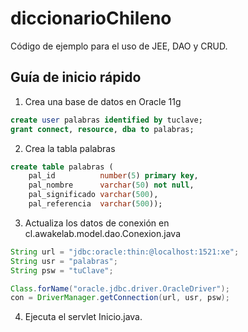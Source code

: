 # diccionarioChileno

Código de ejemplo para el uso de JEE, DAO y CRUD.

## Guía de inicio rápido

1. Crea una base de datos en Oracle 11g

```sql
create user palabras identified by tuclave;
grant connect, resource, dba to palabras;
```
2. Crea la tabla palabras

```sql
create table palabras ( 
    pal_id          number(5) primary key,
    pal_nombre      varchar(50) not null,
    pal_significado varchar(500),
    pal_referencia  varchar(500));
```

3. Actualiza los datos de conexión en cl.awakelab.model.dao.Conexion.java

```java
String url = "jdbc:oracle:thin:@localhost:1521:xe";
String usr = "palabras";
String psw = "tuClave";

Class.forName("oracle.jdbc.driver.OracleDriver");
con = DriverManager.getConnection(url, usr, psw);
```

4. Ejecuta el servlet Inicio.java.
